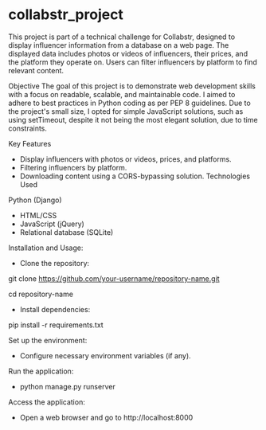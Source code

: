 # collabstr_project

This project is part of a technical challenge for Collabstr, designed to display influencer information from a database on a web page. The displayed data includes photos or videos of influencers, their prices, and the platform they operate on. Users can filter influencers by platform to find relevant content.

Objective
The goal of this project is to demonstrate web development skills with a focus on readable, scalable, and maintainable code. I aimed to adhere to best practices in Python coding as per PEP 8 guidelines. Due to the project's small size, I opted for simple JavaScript solutions, such as using setTimeout, despite it not being the most elegant solution, due to time constraints.

Key Features
- Display influencers with photos or videos, prices, and platforms.
- Filtering influencers by platform.
- Downloading content using a CORS-bypassing solution.
Technologies Used

Python (Django)
- HTML/CSS
- JavaScript (jQuery)
- Relational database (SQLite)

Installation and Usage:

- Clone the repository:

git clone https://github.com/your-username/repository-name.git

cd repository-name

- Install dependencies:

pip install -r requirements.txt

Set up the environment:

- Configure necessary environment variables (if any).

Run the application:

- python manage.py runserver

Access the application:

- Open a web browser and go to http://localhost:8000